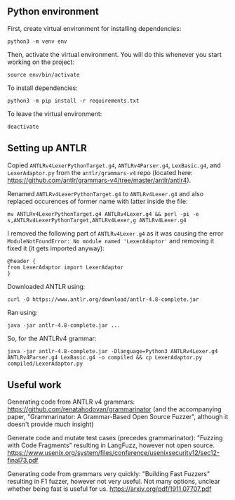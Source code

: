 ## Python environment

First, create virtual environment for installing dependencies:

```
python3 -m venv env
```

Then, activate the virtual environment. You will do this whenever you start working on the project:

```
source env/bin/activate
```

To install dependencies:

```
python3 -m pip install -r requirements.txt
```


To leave the virtual environment:

```
deactivate
```

## Setting up ANTLR

Copied `ANTLRv4LexerPythonTarget.g4`, `ANTLRv4Parser.g4`, `LexBasic.g4`, and `LexerAdaptor.py` from the `antlr/grammars-v4` repo (located here: https://github.com/antlr/grammars-v4/tree/master/antlr/antlr4).

Renamed `ANTLRv4LexerPythonTarget.g4` to `ANTLRv4Lexer.g4` and also replaced occurences of former name with latter inside the file:

```
mv ANTLRv4LexerPythonTarget.g4 ANTLRv4Lexer.g4 && perl -pi -e s,ANTLRv4LexerPythonTarget,ANTLRv4Lexer,g ANTLRv4Lexer.g4
```

I removed the following part of `ANTLRv4Lexer.g4` as it was causing the error `ModuleNotFoundError: No module named 'LexerAdaptor'` and removing it fixed it (it gets imported anyway):

```
@header {
from LexerAdaptor import LexerAdaptor
}
```

Downloaded ANTLR using:

```
curl -O https://www.antlr.org/download/antlr-4.8-complete.jar
```

Ran using:

```
java -jar antlr-4.8-complete.jar ...
```

So, for the ANTLRv4 grammar:

```
java -jar antlr-4.8-complete.jar -Dlanguage=Python3 ANTLRv4Lexer.g4 ANTLRv4Parser.g4 LexBasic.g4 -o compiled && cp LexerAdaptor.py compiled/LexerAdaptor.py
```

## Useful work

Generating code from ANTLR v4 grammars:
https://github.com/renatahodovan/grammarinator
(and the accompanying paper, "Grammarinator: A Grammar-Based Open Source Fuzzer", although it doesn't provide much insight)

Generate code and mutate test cases (precedes grammarinator):
"Fuzzing with Code Fragments" resulting in LangFuzz, however not open source.
https://www.usenix.org/system/files/conference/usenixsecurity12/sec12-final73.pdf

Generating code from grammars very quickly:
"Building Fast Fuzzers" resulting in F1 fuzzer, however not very useful. Not many options, unclear whether being fast is useful for us.
https://arxiv.org/pdf/1911.07707.pdf